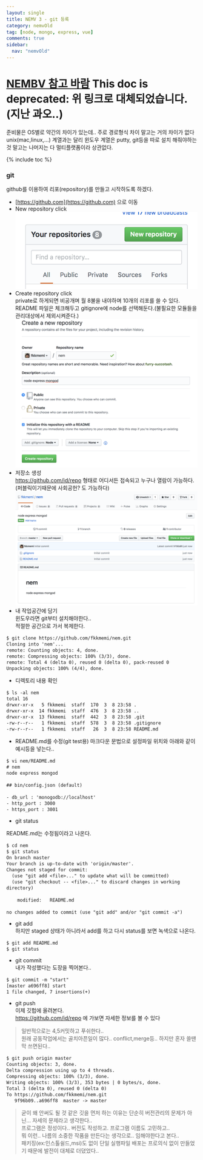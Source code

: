 ```yaml
---
layout: single
title: NEMV 3 - git 등록
category: nemvOld
tag: [node, mongo, express, vue]
comments: true
sidebar:
  nav: "nemvOld"
---
```


# [NEMBV 참고 바람](/categories/#nembv) This doc is deprecated: 위 링크로 대체되었습니다.(지난 과오..)

준비물은 OS별로 약간의 차이가 있는데.. 주로 경로형식 차이 말고는 거의 차이가 없다   
unix(mac,linux,...) 계열과는 달리 윈도우 계열은 putty, git등을 따로 설치 해줘야하는 것 말고는 나머지는 다 멀티플랫폼이라 상관없다.

{% include toc %}

### git  
github를 이용하여 리포(repository)를 만들고 시작하도록 하겠다.

- [https://github.com](https://github.com) 으로 이동
- New repository click  
![alt repo](/images/nemv/1.png)
- Create repository click  
private로 하게되면 비공개며 월 8불을 내야하며 10개의 리포를 쓸 수 있다.  
README 파일은 체크해두고 gitignore에 node를 선택해둔다.(불필요한 모듈들을 관리대상에서 제외시켜준다.)    
![alt create](/images/nemv/2.png)
- 저장소 생성  
https://github.com/id/repo 형태로 어디서든 접속되고 누구나 열람이 가능하다.(퍼블릭이기때문에 사회공헌? 도 가능하다)
![alt github](/images/nemv/3.png)
- 내 작업공간에 담기  
윈도우라면 git부터 설치해야한다..  
적절한 공간으로 가서 복제한다.   
       
```text
$ git clone https://github.com/fkkmemi/nem.git
Cloning into 'nem'...
remote: Counting objects: 4, done.
remote: Compressing objects: 100% (3/3), done.
remote: Total 4 (delta 0), reused 0 (delta 0), pack-reused 0
Unpacking objects: 100% (4/4), done.
```
    
- 디렉토리 내용 확인  
    
```text
$ ls -al nem
total 16
drwxr-xr-x   5 fkkmemi  staff  170  3  8 23:58 .
drwxr-xr-x  14 fkkmemi  staff  476  3  8 23:58 ..
drwxr-xr-x  13 fkkmemi  staff  442  3  8 23:58 .git
-rw-r--r--   1 fkkmemi  staff  578  3  8 23:58 .gitignore
-rw-r--r--   1 fkkmemi  staff   26  3  8 23:58 README.md
```
    
- README.md를 수정(git test용)
마크다운 문법으로 설정파일 위치와 아래와 같이 예시등을 넣는다.. 

```text
$ vi nem/README.md 
# nem
node express mongod

## bin/config.json (default)

- db_url : 'monogodb://localhost'
- http_port : 3000
- https_port : 3001
```

- git status

README.md는 수정됨이라고 나온다. 

```text
$ cd nem
$ git status
On branch master
Your branch is up-to-date with 'origin/master'.
Changes not staged for commit:
  (use "git add <file>..." to update what will be committed)
  (use "git checkout -- <file>..." to discard changes in working directory)

    modified:   README.md

no changes added to commit (use "git add" and/or "git commit -a")
```

- git add  
하지만 staged 상태가 아니라서 add를 하고 다시 status를 보면 녹색으로 나온다.

```text
$ git add README.md
$ git status
```

- git commit  
내가 작성했다는 도장을 찍어본다..  

```text
$ git commit -m "start"
[master a696ff8] start
1 file changed, 7 insertions(+)
```

- git push  
이제 깃헙에 올려본다.  
https://github.com/id/repo 에 가보면 자세한 정보를 볼 수 있다

> 일반적으로는 4,5커밋하고 푸쉬한다..  
원래 공동작업에서는 골치아픈일이 많다.. conflict,merge등.. 하지만 혼자 쓸땐 막 쓰면된다..

```text
$ git push origin master
Counting objects: 3, done.
Delta compression using up to 4 threads.
Compressing objects: 100% (3/3), done.
Writing objects: 100% (3/3), 353 bytes | 0 bytes/s, done.
Total 3 (delta 0), reused 0 (delta 0)
To https://github.com/fkkmemi/nem.git
   9f96b09..a696ff8  master -> master
```   

> 굳이 왜 안써도 될 것 같은 깃을 먼저 하는 이유는
단순히 버전관리의 문제가 아닌... 자세의 문제라고 생각한다..  
프로그램은 정성이다.. 버전도 작성하고. 프로그램 이름도 고민하고..  
뭐 이런.. 나름의 소중한 작품을 만든다는 생각으로.. 임해야한다고 본다..  
패키징(ex:인스톨쉴드,msi)도 없이 단일 실행파일 배포는 프로의식 없이 만들었기 때문에 발전이 대체로 더뎠었다..
